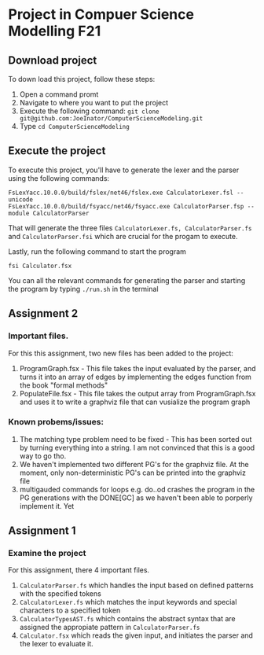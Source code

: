 # Project in Compuer Science Modelling F21


## Download project
To down load this project, follow these steps:
1. Open a command promt
2. Navigate to where you want to put the project
3. Execute the following command: ```git clone git@github.com:JoeInator/ComputerScienceModeling.git```
4. Type ```cd ComputerScienceModeling```

## Execute the project
To execute this project, you'll have to generate the lexer and the parser using the following commands:
```
FsLexYacc.10.0.0/build/fslex/net46/fslex.exe CalculatorLexer.fsl --unicode
FsLexYacc.10.0.0/build/fsyacc/net46/fsyacc.exe CalculatorParser.fsp --module CalculatorParser
```
That will generate the three files ```CalculatorLexer.fs, CalculatorParser.fs``` and ```CalculatorParser.fsi``` which are crucial for the progam to execute.

Lastly, run the following command to start the program
```
fsi Calculator.fsx
```
You can all the relevant commands for generating the parser and starting the program by typing ```./run.sh``` in the terminal
## Assignment 2

### Important files.
For this this assignment, two new files has been added to the project:
1. ProgramGraph.fsx - This file takes the input evaluated by the parser, and turns it into an array of edges by implementing the edges function from the book "formal methods"
2. PopulateFile.fsx - This file takes the output array from ProgramGraph.fsx and uses it to write a graphviz file that can vusialize the program graph
### Known probems/issues:
1. The matching type problem need to be fixed - This has been sorted out by turning everything into a string. I am not convinced that this is a good way to go tho.
2. We haven't implemented two different PG's for the graphviz file. At the moment, only non-deterministic PG's can be printed into the graphviz file
3. multigauded commands for loops e.g. do..od crashes the program in the PG generations with the DONE[GC] as we haven't been able to porperly implement it. Yet
## Assignment 1
### Examine the project
For this assignment, there 4 important files.
1. ```CalculatorParser.fs``` which handles the input based on defined patterns with the specified tokens
2. ```CalculatorLexer.fs``` which matches the input keywords and special characters to a specified token
3. ```CalculatorTypesAST.fs``` which contains the abstract syntax that are assigned the appropiate pattern in ```CalculatorParser.fs```
4. ```Calculator.fsx``` which reads the given input, and initiates the parser and the lexer to evaluate it.
